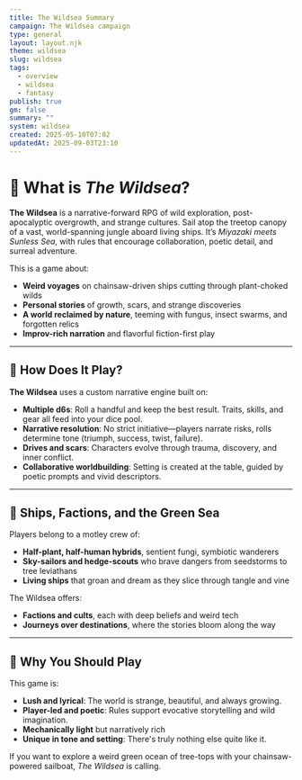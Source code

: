 ```yaml
---
title: The Wildsea Summary
campaign: The Wildsea campaign
type: general
layout: layout.njk
theme: wildsea
slug: wildsea
tags:
  - overview
  - wildsea
  - fantasy
publish: true
gm: false
summary: ""
system: wildsea
created: 2025-05-10T07:02
updatedAt: 2025-09-03T23:10
---
```


# 🌿 What is *The Wildsea*?

**The Wildsea** is a narrative-forward RPG of wild exploration, post-apocalyptic overgrowth, and strange cultures. Sail atop the treetop canopy of a vast, world-spanning jungle aboard living ships. It’s *Miyazaki meets Sunless Sea*, with rules that encourage collaboration, poetic detail, and surreal adventure.

This is a game about:
- **Weird voyages** on chainsaw-driven ships cutting through plant-choked wilds
- **Personal stories** of growth, scars, and strange discoveries
- **A world reclaimed by nature**, teeming with fungus, insect swarms, and forgotten relics
- **Improv-rich narration** and flavorful fiction-first play

---

## 🎲 How Does It Play?

**The Wildsea** uses a custom narrative engine built on:
- **Multiple d6s**: Roll a handful and keep the best result. Traits, skills, and gear all feed into your dice pool.
- **Narrative resolution**: No strict initiative—players narrate risks, rolls determine tone (triumph, success, twist, failure).
- **Drives and scars**: Characters evolve through trauma, discovery, and inner conflict.
- **Collaborative worldbuilding**: Setting is created at the table, guided by poetic prompts and vivid descriptors.

---

## 🌱 Ships, Factions, and the Green Sea

Players belong to a motley crew of:
- **Half-plant, half-human hybrids**, sentient fungi, symbiotic wanderers
- **Sky-sailors and hedge-scouts** who brave dangers from seedstorms to tree leviathans
- **Living ships** that groan and dream as they slice through tangle and vine

The Wildsea offers:
- **Factions and cults**, each with deep beliefs and weird tech
- **Journeys over destinations**, where the stories bloom along the way

---

## 🍃 Why You Should Play

This game is:
- **Lush and lyrical**: The world is strange, beautiful, and always growing.
- **Player-led and poetic**: Rules support evocative storytelling and wild imagination.
- **Mechanically light** but narratively rich
- **Unique in tone and setting**: There's truly nothing else quite like it.

If you want to explore a weird green ocean of tree-tops with your chainsaw-powered sailboat, *The Wildsea* is calling.
